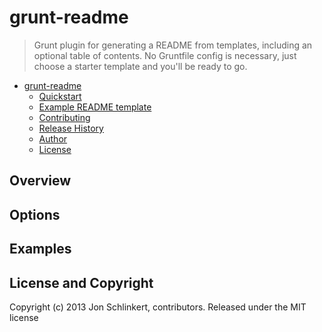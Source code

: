 # grunt-readme

> Grunt plugin for generating a README from templates, including an optional table of contents. No Gruntfile config is necessary, just choose a starter template and you'll be ready to go.

* [grunt-readme](#name)
  * [Quickstart](#quickstart)
  * [Example README template](#example-readme-template)
  * [Contributing](#contributing)
  * [Release History](#release-history)
  * [Author](#author)
  * [License](#license)


## Overview


## Options


## Examples


## License and Copyright
Copyright (c) 2013 Jon Schlinkert, contributors.
Released under the MIT license